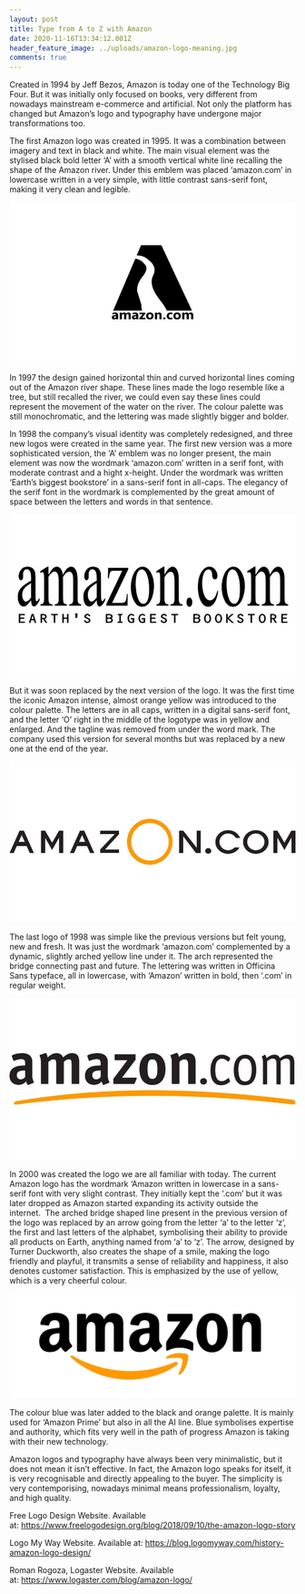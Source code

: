 ```yaml
---
layout: post
title: Type from A to Z with Amazon
date: 2020-11-16T13:34:12.001Z
header_feature_image: ../uploads/amazon-logo-meaning.jpg
comments: true
---
```

Created in 1994 by Jeff Bezos, Amazon is today one of the Technology Big Four. But it was initially only focused on books, very different from nowadays mainstream e-commerce and artificial. Not only the platform has changed but Amazon’s logo and typography have undergone major transformations too. 

The first Amazon logo was created in 1995. It was a combination between imagery and text in black and white. The main visual element was the stylised black bold letter ‘A’ with a smooth vertical white line recalling the shape of the Amazon river. Under this emblem was placed ‘amazon.com’ in lowercase written in a very simple, with little contrast sans-serif font, making it very clean and legible. 

![](../uploads/amazon-logo-1995.jpg)

In 1997 the design gained horizontal thin and curved horizontal lines coming out of the Amazon river shape. These lines made the logo resemble like a tree, but still recalled the river, we could even say these lines could represent the movement of the water on the river. The colour palette was still monochromatic, and the lettering was made slightly bigger and bolder. 

In 1998 the company’s visual identity was completely redesigned, and three new logos were created in the same year. The first new version was a more sophisticated version, the ‘A’ emblem was no longer present, the main element was now the wordmark ‘amazon.com’ written in a serif font, with moderate contrast and a hight x-height. Under the wordmark was written ‘Earth’s biggest bookstore’ in a sans-serif font in all-caps. The elegancy of the serif font in the wordmark is complemented by the great amount of space between the letters and words in that sentence. 

![](../uploads/amazon-logo-1998.jpg)

But it was soon replaced by the next version of the logo. It was the first time the iconic Amazon intense, almost orange yellow was introduced to the colour palette. The letters are in all caps, written in a digital sans-serif font, and the letter ‘O’ right in the middle of the logotype was in yellow and enlarged. And the tagline was removed from under the word mark. The company used this version for several months but was replaced by a new one at the end of the year. 

![](../uploads/amazon-logo-19982.jpg)

The last logo of 1998 was simple like the previous versions but felt young, new and fresh. It was just the wordmark ‘amazon.com’ complemented by a dynamic, slightly arched yellow line under it. The arch represented the bridge connecting past and future. The lettering was written in Officina Sans typeface, all in lowercase, with ‘Amazon’ written in bold, then ‘.com’ in regular weight. 

![](../uploads/amazon-logo-19983.jpg)

In 2000 was created the logo we are all familiar with today. The current Amazon logo has the wordmark ‘Amazon written in lowercase in a sans-serif font with very slight contrast. They initially kept the ‘.com’ but it was later dropped as Amazon started expanding its activity outside the internet.  The arched bridge shaped line present in the previous version of the logo was replaced by an arrow going from the letter ‘a’ to the letter ‘z’, the first and last letters of the alphabet, symbolising their ability to provide all products on Earth, anything named from ‘a’ to ‘z’. The arrow, designed by Turner Duckworth, also creates the shape of a smile, making the logo friendly and playful, it transmits a sense of reliability and happiness, it also denotes customer satisfaction. This is emphasized by the use of yellow, which is a very cheerful colour.

![](../uploads/08326502-photo-amazon-logo.jpg)

The colour blue was later added to the black and orange palette. It is mainly used for ‘Amazon Prime’ but also in all the AI line. Blue symbolises expertise and authority, which fits very well in the path of progress Amazon is taking with their new technology.

Amazon logos and typography have always been very minimalistic, but it does not mean it isn’t effective. In fact, the Amazon logo speaks for itself, it is very recognisable and directly appealing to the buyer. The simplicity is very contemporising, nowadays minimal means professionalism, loyalty, and high quality. 

Free Logo Design Website. Available at: <https://www.freelogodesign.org/blog/2018/09/10/the-amazon-logo-story>

Logo My Way Website. Available at: <https://blog.logomyway.com/history-amazon-logo-design/>

Roman Rogoza, Logaster Website. Available at: [https://www.logaster.com/blog/amazon-logo/ ](https://www.logaster.com/blog/amazon-logo/)